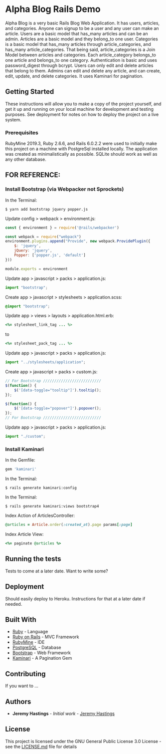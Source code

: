 # Alpha Blog Rails Demo

Alpha Blog is a very basic Rails Blog Web Application.  It has users, articles, and categories.  Anyone can signup to be a user and any user can make an article.  Users are a basic model that has_many articles and can be an admin.  Articles are a basic model and they belong_to one user.  Categories is a basic model that has_many articles through article_categories, and has_many article_categories.  That being said, article_categories is a Join Model between articles and categories.  Each article_category belongs_to one article and belongs_to one category.  Authentication is basic and uses password_digest through bcrypt.  Users can only edit and delete articles that belong to them.  Admins can edit and delete any article, and can create, edit, update, and delete categories.  It uses Kaminari for pagination.

## Getting Started

These instructions will allow you to make a copy of the project yourself, and get it up and running on your local machine for development and testing purposes. See deployment for notes on how to deploy the project on a live system.

### Prerequisites

RubyMine 2019.3, Ruby 2.6.6, and Rails 6.0.2.2 were used to initially make this project on a machine with PostgreSql installed locally.  The application was created as minimalistically as possible.  SQLite should work as well as any other database. 

## FOR REFERENCE:

### Install Bootstrap (via Webpacker not Sprockets)

In the Terminal:

```shell
$ yarn add bootstrap jquery popper.js
```
Update config > webpack > environment.js:

```javascript
const { environment } = require('@rails/webpacker')

const webpack = require("webpack")
environment.plugins.append("Provide", new webpack.ProvidePlugin({
    $: 'jquery',
    jQuery: 'jquery',
    Popper: ['popper.js', 'default']
}))

module.exports = environment
```

Update app > javascript > packs > application.js:

```javascript
import "bootstrap";
```

Create app > javascript > stylesheets > application.scss:

```scss
@import "bootstrap";
```

Update app > views > layouts > application.html.erb:

```ruby
<%= stylesheet_link_tag ... %>
```
to
```ruby
<%= stylesheet_pack_tag ... %>
```

Update app > javascript > packs > application.js:

```javascript
import "../stylesheets/application";
```

Create app > javascript > packs > custom.js:

```javascript
// For Bootstrap //////////////////////////
$(function() {
    $('[data-toggle="tooltip"]').tooltip();
});

$(function() {
    $('[data-toggle="popover"]').popover();
});
// For Bootstrap //////////////////////////
```

Update app > javascript > packs > application.js:

```javascript
import "./custom";
```

### Install Kaminari

In the Gemfile:

```ruby
gem 'kaminari'
```

In the Terminal:

```shell
$ rails generate kaminari:config
```

In the Terminal:

```shell
$ rails generate kaminari:views bootstrap4
```

Index Action of ArticlesController:

```ruby
@articles = Article.order(:created_at).page params[:page]
```

Index Article View:

```ruby
<%= paginate @articles %>
```

## Running the tests

Tests to come at a later date.  Want to write some?

## Deployment

Should easily deploy to Heroku.  Instructions for that at a later date if needed.

## Built With

* [Ruby](https://www.ruby-lang.org/en/) - Language
* [Ruby on Rails](https://rubyonrails.org) - MVC Framework
* [RubyMine](https://www.jetbrains.com/ruby/) - IDE
* [PostgreSQL](https://www.postgresql.org) - Database
* [Bootstrap](https://getbootstrap.com) - Web Framework
* [Kaminari](https://github.com/kaminari/kaminari) - A Pagination Gem

## Contributing

If you want to ...

## Authors

* **Jeremy Hastings** - *Initial work* - [Jeremy Hastings](https://github.com/jeremyhastings/)

## License

This project is licensed under the GNU General Public License 3.0 License - see the [LICENSE.md](LICENSE.md) file for details
